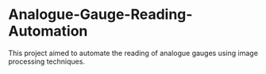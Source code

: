 # Analogue-Gauge-Reading-Automation
This project aimed to automate the reading of analogue gauges using image processing techniques. 
